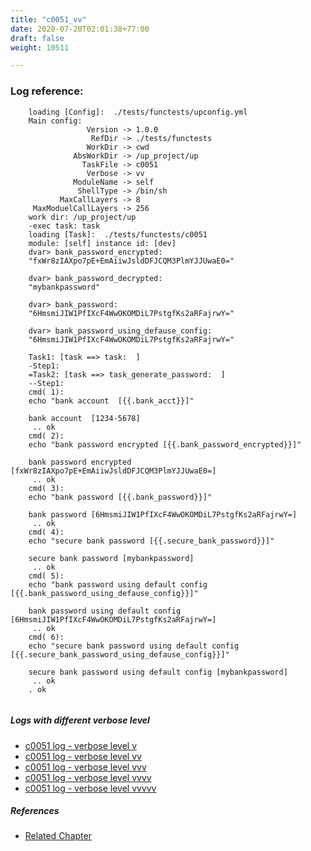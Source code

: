 ```yaml
---
title: "c0051_vv"
date: 2020-07-20T02:01:38+77:00
draft: false
weight: 10511

---
```


### Log reference: <no value>

```
    loading [Config]:  ./tests/functests/upconfig.yml
    Main config:
                 Version -> 1.0.0
                  RefDir -> ./tests/functests
                 WorkDir -> cwd
              AbsWorkDir -> /up_project/up
                TaskFile -> c0051
                 Verbose -> vv
              ModuleName -> self
               ShellType -> /bin/sh
           MaxCallLayers -> 8
     MaxModuelCallLayers -> 256
    work dir: /up_project/up
    -exec task: task
    loading [Task]:  ./tests/functests/c0051
    module: [self] instance id: [dev]
    dvar> bank_password_encrypted:
    "fxWr8zIAXpo7pE+EmAiiwJsldDFJCQM3PlmYJJUwaE0="
    
    dvar> bank_password_decrypted:
    "mybankpassword"
    
    dvar> bank_password:
    "6HmsmiJIW1PfIXcF4WwOKOMDiL7PstgfKs2aRFajrwY="
    
    dvar> bank_password_using_defause_config:
    "6HmsmiJIW1PfIXcF4WwOKOMDiL7PstgfKs2aRFajrwY="
    
    Task1: [task ==> task:  ]
    -Step1:
    =Task2: [task ==> task_generate_password:  ]
    --Step1:
    cmd( 1):
    echo "bank account  [{{.bank_acct}}]"
    
    bank account  [1234-5678]
     .. ok
    cmd( 2):
    echo "bank password encrypted [{{.bank_password_encrypted}}]"
    
    bank password encrypted [fxWr8zIAXpo7pE+EmAiiwJsldDFJCQM3PlmYJJUwaE0=]
     .. ok
    cmd( 3):
    echo "bank password [{{.bank_password}}]"
    
    bank password [6HmsmiJIW1PfIXcF4WwOKOMDiL7PstgfKs2aRFajrwY=]
     .. ok
    cmd( 4):
    echo "secure bank password [{{.secure_bank_password}}]"
    
    secure bank password [mybankpassword]
     .. ok
    cmd( 5):
    echo "bank password using default config [{{.bank_password_using_defause_config}}]"
    
    bank password using default config [6HmsmiJIW1PfIXcF4WwOKOMDiL7PstgfKs2aRFajrwY=]
     .. ok
    cmd( 6):
    echo "secure bank password using default config [{{.secure_bank_password_using_defause_config}}]"
    
    secure bank password using default config [mybankpassword]
     .. ok
    . ok
    
```

##### Logs with different verbose level
* [c0051 log - verbose level v](../../logs/c0051_v)
* [c0051 log - verbose level vv](../../logs/c0051_vv)
* [c0051 log - verbose level vvv](../../logs/c0051_vvv)
* [c0051 log - verbose level vvvv](../../logs/c0051_vvvv)
* [c0051 log - verbose level vvvvv](../../logs/c0051_vvvvv)

##### References
* [Related Chapter](../../security/c0051)
